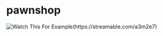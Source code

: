 # pawnshop

![Watch This For Example](https://cdn-cf-east.streamable.com/image/a3m2e7_first.jpg?Expires=1695937582577&Key-Pair-Id=APKAIEYUVEN4EVB2OKEQ&Signature=QSico72BhRF8UIPuD3C5kSmtfee5Z9d8vi2pBpaXIAFAb4OU3W-lXd5JfvfOdb508-mrMgfxAsPLk2WbekE6xM4UgAr3Z~n9vdiQDVeMNpb7TKYn3dLn1PlUSWwv3~qLVZdp5g6uniCV6bOLssNFdVp3G8L5yR8kkId8gk9W3W4PZ1u-BVhXB1ItH5TJnKqwU0zxkIRPzFHoV~Kn2E8Sb-s7LIUwlFln2znhlvdTVvPCzKYagfpDZEGe-UMws9iJ-kbPOXhEtPymRCs5kYZazhcsfSEexVd~cNkY-UNFi68KzYs~Fk0Qc5wFlZQ4LMlJlexbFwrbzl1Q53lGxg6Lrw__)(https://streamable.com/a3m2e7)
